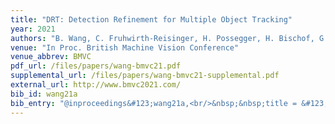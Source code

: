 ```yaml
---
title: "DRT: Detection Refinement for Multiple Object Tracking"
year: 2021
authors: "B. Wang, C. Fruhwirth-Reisinger, H. Possegger, H. Bischof, G. Cao"
venue: "In Proc. British Machine Vision Conference"
venue_abbrev: BMVC
pdf_url: /files/papers/wang-bmvc21.pdf
supplemental_url: /files/papers/wang-bmvc21-supplemental.pdf
external_url: http://www.bmvc2021.com/
bib_id: wang21a
bib_entry: "@inproceedings&#123;wang21a,<br/>&nbsp;&nbsp;title = &#123;DRT: Detection Refinement for Multiple Object Tracking&#125;,<br/>&nbsp;&nbsp;author = &#123;Bisheng Wang and Christian Fruhwirth-Reisinger and Horst Possegger and Horst Bischof and Guo Cao&#125;,<br/>&nbsp;&nbsp;booktitle = &#123;Proc. British Machine Vision Conference (BMVC)&#125;,<br/>&nbsp;&nbsp;year = &#123;2021&#125;<br/>&#125;"
---
```

